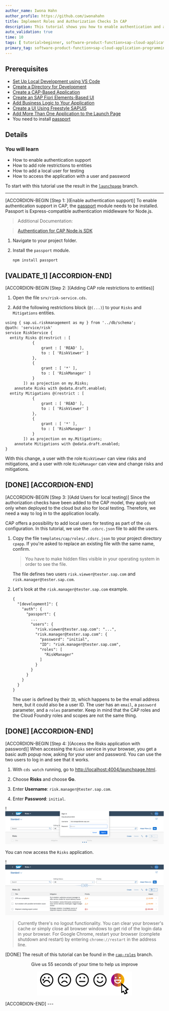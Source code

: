 ```yaml
---
author_name: Iwona Hahn
author_profile: https://github.com/iwonahahn
title: Implement Roles and Authorization Checks In CAP
description: This tutorial shows you how to enable authentication and authorization for your CAP application.
auto_validation: true
time: 10
tags: [ tutorial>beginner, software-product-function>sap-cloud-application-programming-model, topic>node-js, products>sap-business-technology-platform]
primary_tag: software-product-function>sap-cloud-application-programming-model
---
```


## Prerequisites
 - [Set Up Local Development using VS Code](btp-app-set-up-local-development)
 - [Create a Directory for Development](btp-app-create-directory)
 - [Create a CAP-Based Application](btp-app-create-cap-application)
 - [Create an SAP Fiori Elements-Based UI](btp-app-create-ui-fiori-elements)
 - [Add Business Logic to Your Application](btp-app-cap-business-logic)
 - [Create a UI Using Freestyle SAPUI5](btp-app-create-ui-freestyle-sapui5)
 - [Add More Than One Application to the Launch Page](btp-app-launchpage)
 - You need to install [passport](http://www.passportjs.org/)

## Details
### You will learn
 - How to enable authentication support
 - How to add role restrictions to entities
 - How to add a local user for testing
 - How to access the application with a user and password


To start with this tutorial use the result in the [`launchpage`](https://github.com/SAP-samples/cloud-cap-risk-management/tree/launchpage) branch.

---

[ACCORDION-BEGIN [Step 1: ](Enable authentication support)]
To enable authentication support in CAP, the [passport](http://www.passportjs.org/) module needs to be installed. Passport is Express-compatible authentication middleware for Node.js.

> Additional Documentation:

>    [Authentication for CAP Node.js SDK](https://cap.cloud.sap/docs/node.js/authentication#mocked)

1. Navigate to your project folder.

2. Install the `passport` module.

    ```Shell/Bash
    npm install passport
    ```


[VALIDATE_1]
[ACCORDION-END]
---
[ACCORDION-BEGIN [Step 2: ](Adding CAP role restrictions to entities)]
1. Open the file `srv/risk-service.cds`.

2. Add the following restrictions block (`@(...)`) to your `Risks` and `Mitigations` entities.

<!-- cpes-file srv/risk-service.cds -->
```[4-13,15-24]
using { sap.ui.riskmanagement as my } from '../db/schema';
@path: 'service/risk'
service RiskService {
  entity Risks @(restrict : [
            {
                grant : [ 'READ' ],
                to : [ 'RiskViewer' ]
            },
            {
                grant : [ '*' ],
                to : [ 'RiskManager' ]
            }
        ]) as projection on my.Risks;
    annotate Risks with @odata.draft.enabled;
  entity Mitigations @(restrict : [
            {
                grant : [ 'READ' ],
                to : [ 'RiskViewer' ]
            },
            {
                grant : [ '*' ],
                to : [ 'RiskManager' ]
            }
        ]) as projection on my.Mitigations;
    annotate Mitigations with @odata.draft.enabled;
}
```

With this change, a user with the role `RiskViewer` can view risks and mitigations, and a user with role `RiskManager` can view and change risks and mitigations.

[DONE]
[ACCORDION-END]
---
[ACCORDION-BEGIN [Step 3: ](Add Users for local testing)]
Since the authorization checks have been added to the CAP model, they apply not only when deployed to the cloud but also for local testing. Therefore, we need a way to log in to the application locally.

CAP offers a possibility to add local users for testing as part of the `cds` configuration. In this tutorial, we use the `.cdsrc.json` file to add the users.

1. Copy the file `templates/cap/roles/.cdsrc.json` to your project directory `cpapp`. If you're asked to replace an existing file with the same name, confirm.

    > You have to make hidden files visible in your operating system in order to see the file.

    The file defines two users `risk.viewer@tester.sap.com` and `risk.manager@tester.sap.com`.

2. Let's look at the `risk.manager@tester.sap.com` example.

    <!-- cpes-file .cdsrc.json:$.*.*.*.users[?(@.ID=="risk.manager@tester.sap.com")] -->
    ```JSON[7-14]
    {
      "[development]": {
        "auth": {
          "passport": {
            ...
            "users": {
              "risk.viewer@tester.sap.com": "...",
              "risk.manager@tester.sap.com": {
                "password": "initial",
                "ID": "risk.manager@tester.sap.com",
                "roles": [
                  "RiskManager"
                ]
              }
            }
          }
        }
      }
    }
    ```

    The user is defined by their `ID`, which happens to be the email address here, but it could also be a user ID. The user has an `email`, a `password` parameter, and a `roles` parameter. Keep in mind that the CAP roles and the Cloud Foundry roles and scopes are not the same thing.

[DONE]
[ACCORDION-END]
---
[ACCORDION-BEGIN [Step 4: ](Access the Risks application with password)]
When accessing the `Risks` service in your browser, you get a basic auth popup now, asking for your user and password. You can use the two users to log in and see that it works.

1. With `cds watch` running, go to <http://localhost:4004/launchpage.html>.

2. Choose **Risks** and choose **Go**.

3. Enter **Username**: `risk.manager@tester.sap.com`.

4. Enter **Password**: `initial`.

!![Sign In Risk Application](role_risks_management.png)

  You can now access the `Risks` application.

!![Access Risk Application](risks_management_application.png)

> Currently there's no logout functionality. You can clear your browser's cache or simply close all browser windows to get rid of the login data in your browser. For Google Chrome, restart your browser (complete shutdown and restart) by entering `chrome://restart` in the address line.



[DONE]
The result of this tutorial can be found in the [`cap-roles`](https://github.com/SAP-samples/cloud-cap-risk-management/tree/cap-roles) branch.

<p style="text-align: center;">Give us 55 seconds of your time to help us improve</p>

<p style="text-align: center;"><a href="https://sapinsights.eu.qualtrics.com/jfe/form/SV_0im30RgTkbEEHMV?TutorialID=btp-app-cap-roles" target="_blank"><img src="https://raw.githubusercontent.com/SAPDocuments/Tutorials/master/data/images/285738_Emotion_Faces_R_purple.png"></a></p>
[ACCORDION-END]
---
